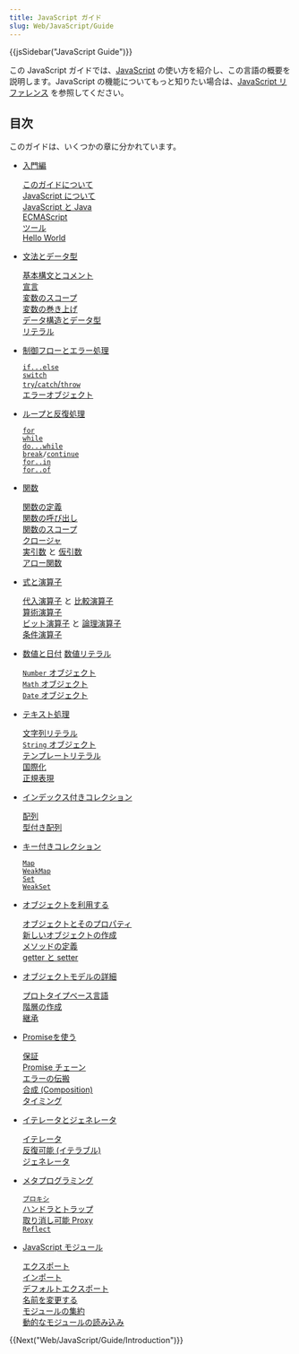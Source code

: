 ```yaml
---
title: JavaScript ガイド
slug: Web/JavaScript/Guide
---
```

{{jsSidebar("JavaScript Guide")}}

この JavaScript ガイドでは、[JavaScript](/ja/docs/Web/JavaScript) の使い方を紹介し、この言語の概要を説明します。JavaScript の機能についてもっと知りたい場合は、[JavaScript リファレンス](/ja/docs/Web/JavaScript/Reference) を参照してください。

## 目次

このガイドは、いくつかの章に分かれています。

<ul class="card-grid">
  <li><a href="/ja/docs/Web/JavaScript/Guide/Introduction">入門編</a>
    <p><a href="/ja/docs/Web/JavaScript/Guide/Introduction#where_to_find_javascript_information">このガイドについて</a><br><a
        href="/ja/docs/Web/JavaScript/Guide/Introduction#what_is_javascript">JavaScript について</a><br><a
        href="/ja/docs/Web/JavaScript/Guide/Introduction#javascript_and_java">JavaScript と Java</a><br><a
        href="/ja/docs/Web/JavaScript/Guide/Introduction#javascript_and_the_ecmascript_specification">ECMAScript</a><br><a
        href="/ja/docs/Web/JavaScript/Guide/Introduction#getting_started_with_javascript">ツール</a><br><a
        href="/ja/docs/Web/JavaScript/Guide/Introduction#hello_world">Hello World</a></p>
  </li>
  <li><a href="/ja/docs/Web/JavaScript/Guide/Grammar_and_types">文法とデータ型</a>
    <p><a href="/ja/docs/Web/JavaScript/Guide/Grammar_and_types#basics">基本構文とコメント</a><br><a
        href="/ja/docs/Web/JavaScript/Guide/Grammar_and_types#declarations">宣言</a><br><a
        href="/ja/docs/Web/JavaScript/Guide/Grammar_and_types#variable_scope">変数のスコープ</a><br><a
        href="/ja/docs/Web/JavaScript/Guide/Grammar_and_types#variable_hoisting">変数の巻き上げ</a><br><a
        href="/ja/docs/Web/JavaScript/Guide/Grammar_and_types#data_structures_and_types">データ構造とデータ型</a><br><a
        href="/ja/docs/Web/JavaScript/Guide/Grammar_and_types#literals">リテラル</a></p>
  </li>
  <li><a href="/ja/docs/Web/JavaScript/Guide/Control_flow_and_error_handling">制御フローとエラー処理</a>
    <p>
      <code><a href="/ja/docs/Web/JavaScript/Guide/Control_flow_and_error_handling#if...else_statement">if...else</a></code><br><code><a href="/ja/docs/Web/JavaScript/Guide/Control_flow_and_error_handling#switch_statement">switch</a></code><br><a
        href="/ja/docs/Web/JavaScript/Guide/Control_flow_and_error_handling#exception_handling_statements"><code>try</code>/<code>catch</code>/<code>throw</code></a><br><a
        href="/ja/docs/Web/JavaScript/Guide/Control_flow_and_error_handling#utilizing_error_objects">エラーオブジェクト</a></p>
  </li>
  <li><a href="/ja/docs/Web/JavaScript/Guide/Loops_and_iteration">ループと反復処理</a>
    <p>
      <code><a href="/ja/docs/Web/JavaScript/Guide/Loops_and_iteration#for_statement">for</a><br><a href="/ja/docs/Web/JavaScript/Guide/Loops_and_iteration#while_statement">while</a><br><a href="/ja/docs/Web/JavaScript/Guide/Loops_and_iteration#do...while_statement">do...while</a><br><a href="/ja/docs/Web/JavaScript/Guide/Loops_and_iteration#break_statement">break</a>/<a href="/ja/docs/Web/JavaScript/Guide/Loops_and_iteration#continue_statement">continue</a><br><a href="/ja/docs/Web/JavaScript/Guide/Loops_and_iteration#for...in_statement">for..in</a><br><a href="/ja/docs/Web/JavaScript/Guide/Loops_and_iteration#for...of_statement">for..of</a></code>
    </p>
  </li>
</ul>

<ul class="card-grid">
  <li><a href="/ja/docs/Web/JavaScript/Guide/Functions">関数</a>
    <p><a href="/ja/docs/Web/JavaScript/Guide/Functions#defining_functions">関数の定義</a><br><a
        href="/ja/docs/Web/JavaScript/Guide/Functions#calling_functions">関数の呼び出し</a><br><a
        href="/ja/docs/Web/JavaScript/Guide/Functions#function_scope">関数のスコープ</a><br><a
        href="/ja/docs/Web/JavaScript/Guide/Functions#closures">クロージャ</a><br><a
        href="/ja/docs/Web/JavaScript/Guide/Functions#using_the_arguments_object">実引数</a> と <a
        href="/ja/docs/Web/JavaScript/Guide/Functions#function_parameters">仮引数</a><br><a
        href="/ja/docs/Web/JavaScript/Guide/Functions#arrow_functions">アロー関数</a></p>
  </li>
  <li><a href="/ja/docs/Web/JavaScript/Guide/Expressions_and_Operators">式と演算子</a>
    <p><a href="/ja/docs/Web/JavaScript/Guide/Expressions_and_Operators#代入演算子">代入演算子</a> と <a
        href="/ja/docs/Web/JavaScript/Guide/Expressions_and_Operators#比較演算子">比較演算子</a><br><a
        href="/ja/docs/Web/JavaScript/Guide/Expressions_and_Operators#算術演算子">算術演算子</a><br><a
        href="/ja/docs/Web/JavaScript/Guide/Expressions_and_Operators#ビット演算子">ビット演算子</a> と <a
        href="/ja/docs/Web/JavaScript/Guide/Expressions_and_Operators#論理演算子">論理演算子</a><br><a
        href="/ja/docs/Web/JavaScript/Guide/Expressions_and_Operators#条件（三項）演算子">条件演算子</a></p>
  </li>
  <li><a href="/ja/docs/Web/JavaScript/Guide/Numbers_and_dates">数値と日付</a> <a
      href="/ja/docs/Web/JavaScript/Guide/Numbers_and_dates#numbers">数値リテラル</a>
    <p><a href="/ja/docs/Web/JavaScript/Guide/Numbers_and_dates#number_object"><code>Number</code> オブジェクト</a><br><a
        href="/ja/docs/Web/JavaScript/Guide/Numbers_and_dates#math_object"><code>Math</code> オブジェクト</a><br><a
        href="/ja/docs/Web/JavaScript/Guide/Numbers_and_dates#date_object"><code>Date</code> オブジェクト</a></p>
  </li>
  <li><a href="/ja/docs/Web/JavaScript/Guide/Text_formatting">テキスト処理</a>
    <p><a href="/ja/docs/Web/JavaScript/Guide/Text_formatting#string_literals">文字列リテラル</a><br><a
        href="/ja/docs/Web/JavaScript/Guide/Text_formatting#string_objects"><code>String</code> オブジェクト</a><br><a
        href="/ja/docs/Web/JavaScript/Guide/Text_formatting#multi-line_template_literals">テンプレートリテラル</a><br><a
        href="/ja/docs/Web/JavaScript/Guide/Text_formatting#internationalization">国際化</a><br><a
        href="/ja/docs/Web/JavaScript/Guide/Regular_Expressions">正規表現</a></p>
  </li>
</ul>

<ul class="card-grid">
  <li><a href="/ja/docs/Web/JavaScript/Guide/Indexed_collections">インデックス付きコレクション</a>
    <p><a href="/ja/docs/Web/JavaScript/Guide/Indexed_collections#array_object">配列</a><br><a
        href="/ja/docs/Web/JavaScript/Guide/Indexed_collections#typed_arrays">型付き配列</a></p>
  </li>
  <li><a href="/ja/docs/Web/JavaScript/Guide/Keyed_collections">キー付きコレクション</a>
    <p>
      <code><a href="/ja/docs/Web/JavaScript/Guide/Keyed_collections#map_object">Map</a></code><br><code><a href="/ja/docs/Web/JavaScript/Guide/Keyed_collections#weakmap_object">WeakMap</a></code><br><code><a href="/ja/docs/Web/JavaScript/Guide/Keyed_collections#set_object">Set</a></code><br><code><a href="/ja/docs/Web/JavaScript/Guide/Keyed_collections#weakset_object">WeakSet</a></code>
    </p>
  </li>
  <li><a href="/ja/docs/Web/JavaScript/Guide/Working_with_Objects">オブジェクトを利用する</a>
    <p><a href="/ja/docs/Web/JavaScript/Guide/Working_with_Objects#objects_and_properties">オブジェクトとそのプロパティ</a><br><a
        href="/ja/docs/Web/JavaScript/Guide/Working_with_Objects#creating_new_objects">新しいオブジェクトの作成</a><br><a
        href="/ja/docs/Web/JavaScript/Guide/Working_with_Objects#defining_methods">メソッドの定義</a><br><a
        href="/ja/docs/Web/JavaScript/Guide/Working_with_Objects#defining_getters_and_setters">getter と setter</a></p>
  </li>
  <li><a href="/ja/docs/Web/JavaScript/Guide/Details_of_the_Object_Model">オブジェクトモデルの詳細</a>
    <p><a
        href="/ja/docs/Web/JavaScript/Guide/Details_of_the_Object_Model#class-based_vs._prototype-based_languages">プロトタイプベース言語</a><br><a
        href="/ja/docs/Web/JavaScript/Guide/Details_of_the_Object_Model#creating_the_hierarchy">階層の作成</a><br><a
        href="/ja/docs/Web/JavaScript/Guide/Details_of_the_Object_Model#property_inheritance_revisited">継承</a></p>
  </li>
</ul>

<ul class="card-grid">
  <li><a href="/ja/docs/Web/JavaScript/Guide/Using_promises">Promiseを使う</a>
    <p><a href="/ja/docs/Web/JavaScript/Guide/Using_promises#guarantees">保証</a><br><a
        href="/ja/docs/Web/JavaScript/Guide/Using_promises#chaining">Promise チェーン</a><br><a
        href="/ja/docs/Web/JavaScript/Guide/Using_promises#error_propagation">エラーの伝搬</a><br><a
        href="/ja/docs/Web/JavaScript/Guide/Using_promises#composition">合成 (Composition)</a><br><a
        href="/ja/docs/Web/JavaScript/Guide/Using_promises#timing">タイミング</a></p>
  </li>
  <li><a href="/ja/docs/Web/JavaScript/Guide/Iterators_and_Generators">イテレータとジェネレータ</a>
    <p><a href="/ja/docs/Web/JavaScript/Guide/Iterators_and_Generators#iterators">イテレータ</a><br><a
        href="/ja/docs/Web/JavaScript/Guide/Iterators_and_Generators#iterables">反復可能 (イテラブル)</a><br><a
        href="/ja/docs/Web/JavaScript/Guide/Iterators_and_Generators#generators">ジェネレータ</a></p>
  </li>
  <li><a href="/ja/docs/Web/JavaScript/Guide/Meta_programming">メタプログラミング</a>
    <p><code><a href="/ja/docs/Web/JavaScript/Guide/Meta_programming#proxies">プロキシ</a></code><br><a
        href="/ja/docs/Web/JavaScript/Guide/Meta_programming#handlers_and_traps">ハンドラとトラップ</a><br><a
        href="/ja/docs/Web/JavaScript/Guide/Meta_programming#revocable_proxy">取り消し可能
        Proxy</a><br><code><a href="/ja/docs/Web/JavaScript/Guide/Meta_programming#reflection">Reflect</a></code></p>
  </li>
  <li><a href="/ja/docs/Web/JavaScript/Guide/Modules">JavaScript モジュール</a>
    <p><a href="/ja/docs/Web/JavaScript/Guide/Modules#exporting_module_features">エクスポート</a><br><a
        href="/ja/docs/Web/JavaScript/Guide/Modules#importing_features_into_your_script">インポート</a><br><a
        href="/ja/docs/Web/JavaScript/Guide/Modules#default_exports_versus_named_exports">デフォルトエクスポート</a><br><a
        href="/ja/docs/Web/JavaScript/Guide/Modules#renaming_imports_and_exports">名前を変更する</a><br><a
        href="/ja/docs/Web/JavaScript/Guide/Modules#aggregating_modules">モジュールの集約</a><br><a
        href="/ja/docs/Web/JavaScript/Guide/Modules#dynamic_module_loading">動的なモジュールの読み込み</a></p>
  </li>
</ul>

{{Next("Web/JavaScript/Guide/Introduction")}}
